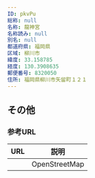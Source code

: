 ```yaml
---
ID: pkvPu
総称: null
名称: 龍神宮
名称読み: null
別名: null
都道府県: 福岡県
区域: 柳川市
緯度: 33.158785
経度: 130.3908635
郵便番号: 8320050
住所: 福岡県柳川市矢留町１２１
---
```


## その他

### 参考URL

| URL | 説明          |
| --- | ------------- |
|     | OpenStreetMap |
